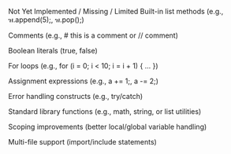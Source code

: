 Not Yet Implemented / Missing / Limited
Built-in list methods
(e.g., ዝ.append(5);, ዝ.pop();)

Comments
(e.g., # this is a comment or // comment)

Boolean literals
(true, false)

For loops
(e.g., for (i = 0; i < 10; i = i + 1) { ... })

Assignment expressions
(e.g., a += 1;, a -= 2;)

Error handling constructs
(e.g., try/catch)

Standard library functions
(e.g., math, string, or list utilities)

Scoping improvements
(better local/global variable handling)

Multi-file support
(import/include statements)